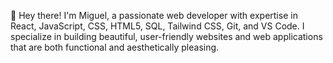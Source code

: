 

👋 Hey there! I'm Miguel, a passionate web developer with expertise in React, JavaScript, CSS, HTML5, SQL, Tailwind CSS, Git, and VS Code. I specialize in building beautiful, user-friendly websites and web applications that are both functional and aesthetically pleasing.


